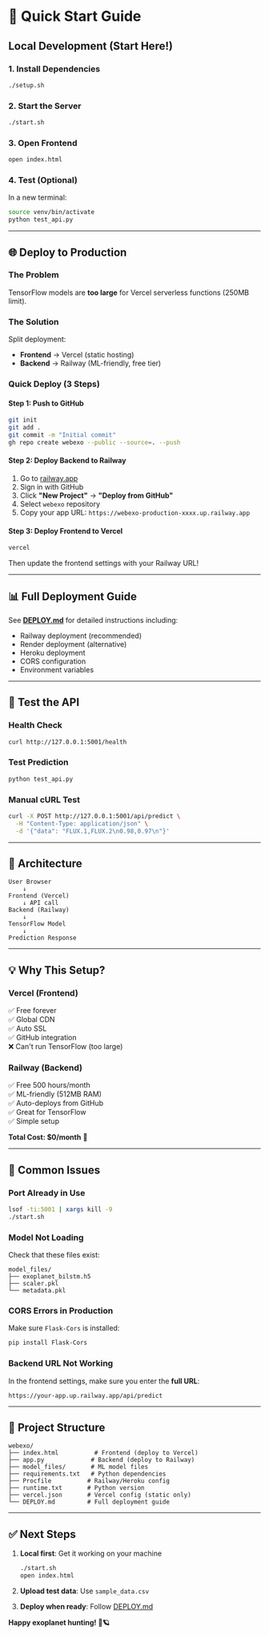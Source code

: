 # 🚀 Quick Start Guide

## Local Development (Start Here!)

### 1. Install Dependencies
```bash
./setup.sh
```

### 2. Start the Server
```bash
./start.sh
```

### 3. Open Frontend
```bash
open index.html
```

### 4. Test (Optional)
In a new terminal:
```bash
source venv/bin/activate
python test_api.py
```

---

## 🌐 Deploy to Production

### The Problem
TensorFlow models are **too large** for Vercel serverless functions (250MB limit).

### The Solution
Split deployment:
- **Frontend** → Vercel (static hosting)
- **Backend** → Railway (ML-friendly, free tier)

### Quick Deploy (3 Steps)

#### Step 1: Push to GitHub
```bash
git init
git add .
git commit -m "Initial commit"
gh repo create webexo --public --source=. --push
```

#### Step 2: Deploy Backend to Railway
1. Go to [railway.app](https://railway.app)
2. Sign in with GitHub
3. Click **"New Project"** → **"Deploy from GitHub"**
4. Select `webexo` repository
5. Copy your app URL: `https://webexo-production-xxxx.up.railway.app`

#### Step 3: Deploy Frontend to Vercel
```bash
vercel
```

Then update the frontend settings with your Railway URL!

---

## 📊 Full Deployment Guide

See **[DEPLOY.md](DEPLOY.md)** for detailed instructions including:
- Railway deployment (recommended)
- Render deployment (alternative)
- Heroku deployment
- CORS configuration
- Environment variables

---

## 🧪 Test the API

### Health Check
```bash
curl http://127.0.0.1:5001/health
```

### Test Prediction
```bash
python test_api.py
```

### Manual cURL Test
```bash
curl -X POST http://127.0.0.1:5001/api/predict \
  -H "Content-Type: application/json" \
  -d '{"data": "FLUX.1,FLUX.2\n0.98,0.97\n"}'
```

---

## 🎯 Architecture

```
User Browser
    ↓
Frontend (Vercel)
    ↓ API call
Backend (Railway) 
    ↓
TensorFlow Model
    ↓
Prediction Response
```

---

## 💡 Why This Setup?

### Vercel (Frontend)
✅ Free forever  
✅ Global CDN  
✅ Auto SSL  
✅ GitHub integration  
❌ Can't run TensorFlow (too large)

### Railway (Backend)
✅ Free 500 hours/month  
✅ ML-friendly (512MB RAM)  
✅ Auto-deploys from GitHub  
✅ Great for TensorFlow  
✅ Simple setup

**Total Cost: $0/month** 🎉

---

## 🐛 Common Issues

### Port Already in Use
```bash
lsof -ti:5001 | xargs kill -9
./start.sh
```

### Model Not Loading
Check that these files exist:
```
model_files/
├── exoplanet_bilstm.h5
├── scaler.pkl
└── metadata.pkl
```

### CORS Errors in Production
Make sure `Flask-Cors` is installed:
```bash
pip install Flask-Cors
```

### Backend URL Not Working
In the frontend settings, make sure you enter the **full URL**:
```
https://your-app.up.railway.app/api/predict
```

---

## 📁 Project Structure

```
webexo/
├── index.html          # Frontend (deploy to Vercel)
├── app.py             # Backend (deploy to Railway)
├── model_files/       # ML model files
├── requirements.txt   # Python dependencies
├── Procfile          # Railway/Heroku config
├── runtime.txt       # Python version
├── vercel.json       # Vercel config (static only)
└── DEPLOY.md         # Full deployment guide
```

---

## ✅ Next Steps

1. **Local first**: Get it working on your machine
   ```bash
   ./start.sh
   open index.html
   ```

2. **Upload test data**: Use `sample_data.csv`

3. **Deploy when ready**: Follow [DEPLOY.md](DEPLOY.md)

**Happy exoplanet hunting! 🌌🪐**
